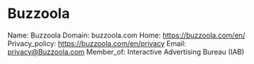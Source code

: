 
# Buzzoola

Name: Buzzoola
Domain: buzzoola.com
Home: https://buzzoola.com/en/
Privacy_policy: https://buzzoola.com/en/privacy
Email: privacy@Buzzoola.com
Member_of: Interactive Advertising Bureau (IAB)
